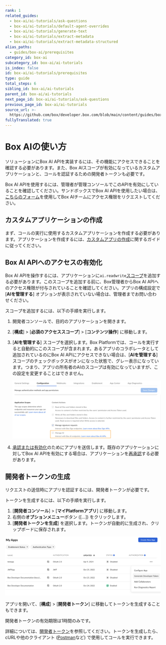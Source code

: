 ```yaml
---
rank: 1
related_guides:
  - box-ai/ai-tutorials/ask-questions
  - box-ai/ai-tutorials/default-agent-overrides
  - box-ai/ai-tutorials/generate-text
  - box-ai/ai-tutorials/extract-metadata
  - box-ai/ai-tutorials/extract-metadata-structured
alias_paths:
  - guides/box-ai/prerequisites
category_id: box-ai
subcategory_id: box-ai/ai-tutorials
is_index: false
id: box-ai/ai-tutorials/prerequisites
type: guide
total_steps: 6
sibling_id: box-ai/ai-tutorials
parent_id: box-ai/ai-tutorials
next_page_id: box-ai/ai-tutorials/ask-questions
previous_page_id: box-ai/ai-tutorials
source_url: >-
  https://github.com/box/developer.box.com/blob/main/content/guides/box-ai/ai-tutorials/prerequisites.md
fullyTranslated: true
---
```

# Box AIの使い方

ソリューションにBox AI APIを実装するには、その機能にアクセスできることを確認する必要があります。また、Box AIスコープが有効になっているカスタムアプリケーションと、コールを認証するための開発者トークンも必要です。

<Message type="notice">

Box AI APIを使用するには、管理者が管理コンソールでこのAPIを有効にしていることを確認してください。サンドボックスでBox AI APIを使用したい場合は、[こちらのフォーム][form]を使用してBox AIチームにアクセス権限をリクエストしてください。

</Message>

## カスタムアプリケーションの作成

まず、コールの実行に使用するカスタムアプリケーションを作成する必要があります。アプリケーションを作成するには、[カスタムアプリの作成][createapps]に関するガイドに従ってください。

## Box AI APIへのアクセスの有効化

Box AI APIを操作するには、アプリケーションに`ai.readwrite`[スコープ][scope]を追加する必要があります。このスコープを追加する前に、Box管理者からBox AI APIへのアクセス権限が付与されていることを確認してください。アプリの構成設定で \[**AIを管理する**] オプションが表示されていない場合は、管理者までお問い合わせください。

スコープを追加するには、以下の手順を実行します。

1. 開発者コンソールで、目的のアプリケーションを開きます。

2. \[**構成**] > \[**必須のアクセススコープ**] > \[**コンテンツ操作**] に移動します。

3. \[**AIを管理する**] スコープを選択します。Box Platformでは、コールを実行すると自動的にこのスコープが含まれます。あるアプリのコラボレータとして追加されているのにBox AI APIにアクセスできない場合は、\[**AIを管理する**] スコープのチェックボックスがオンになった状態で、グレー表示になっています。つまり、アプリの所有者のAIのスコープは有効になっていますが、この設定を変更することはできません。

   ![Box AIのスコープ](../images/box-ai-app-scopes.png)

4. [承認または有効化][authorization]のためにアプリを送信します。既存のアプリケーションに対してBox AI APIを有効にする場合は、アプリケーションを[再承認][reauthorization]する必要があります。

## 開発者トークンの生成

リクエストの送信時にアプリを認証するには、開発者トークンが必要です。

トークンを生成するには、以下の手順を実行します。

1. \[**開発者コンソール**] > \[**マイPlatformアプリ**] に移動します。
2. 右側の**オプションメニュー**ボタン (\[…]) をクリックします。
3. \[**開発者トークンを生成**] を選択します。トークンが自動的に生成され、クリップボードに保存されます。

![トークンの生成](../images/developer-token.png)

アプリを開いて、\[**構成**] > \[**開発者トークン**] に移動してトークンを生成することもできます。

<Message type="notice">

開発者トークンの有効期限は1時間のみです。

</Message>

詳細については、[開発者トークン][token]を参照してください。トークンを生成したら、cURLや他のクライアント ([Postman][postman]など) で使用してコールを実行できます。

[token]: g://authentication/tokens/developer-tokens

[scope]: g://api-calls/permissions-and-errors/scopes

[oauthscopes]: g://api-calls/permissions-and-errors/scopes#scopes-oauth-2-authorization

[createapps]: g://applications/app-types/custom-apps

[postman]: g://tooling/postman

[form]: https://forms.gle/Nsh3TwM3W8qg4U35A

[authorization]: g://authorization

[reauthorization]: g://authorization/custom-app-approval#re-authorization-on-changes
